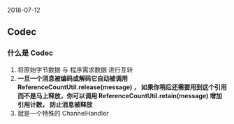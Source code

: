 2018-07-12

## Codec

### 什么是 Codec
1. 将原始字节数据 与 程序需求数据 进行互转
2. **一旦一个消息被编码或解码它自动被调用 ReferenceCountUtil.release(message) ，
如果你稍后还需要用到这个引用而不是马上释放，你可以调用 ReferenceCountUtil.retain(message) 增加引用计数，
防止消息被释放**
3. 就是一个特殊的 ChannelHandler

### 